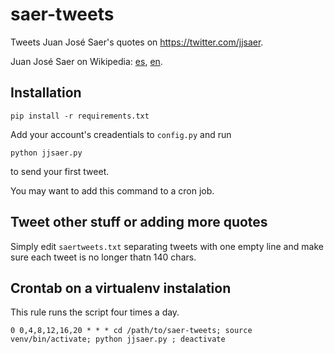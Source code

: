 saer-tweets
===========

Tweets Juan José Saer's quotes on https://twitter.com/jjsaer.

Juan José Saer on Wikipedia: [es](http://es.wikipedia.org/wiki/Juan_Jos%C3%A9_Saer), [en](http://en.wikipedia.org/wiki/Juan_Jos%C3%A9_Saer).

## Installation

```
pip install -r requirements.txt
```

Add your account's creadentials to `config.py` and run

```
python jjsaer.py
```

to send your first tweet.

You may want to add this command to a cron job.

## Tweet other stuff or adding more quotes

Simply edit `saertweets.txt` separating tweets with one empty line and make sure each tweet is no longer thatn 140 chars.

## Crontab on a virtualenv instalation

This rule runs the script four times a day.

```crontab
0 0,4,8,12,16,20 * * * cd /path/to/saer-tweets; source venv/bin/activate; python jjsaer.py ; deactivate
```
